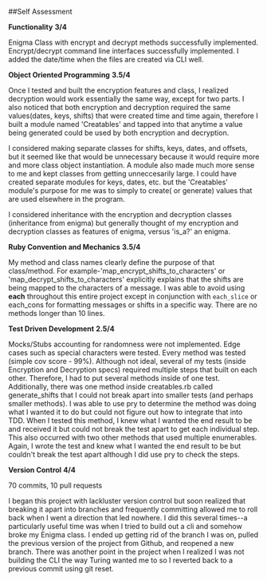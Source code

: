##Self Assessment

**Functionality**
**3/4**

Enigma Class with encrypt and decrypt methods successfully implemented. Encrypt/decrypt command line interfaces successfully implemented.  I added the date/time when the files are created via CLI well.

**Object Oriented Programming**
**3.5/4**

Once I tested and built the encryption features and class, I realized decryption would work essentially the same way, except for two parts. I also noticed that both encryption and decryption required the same values(dates, keys, shifts) that were created time and time again, therefore I built a module named 'Creatables' and tapped into that anytime a value being generated could be used by both encryption and decryption.

I considered making separate classes for shifts, keys, dates, and offsets, but it seemed like that would be unnecessary because it would require more and more class object instantiation.  A module also made much more sense to me and kept classes from getting unneccesarily large.  I could have created separate modules for keys, dates, etc. but the 'Creatables' module's purpose for me was to simply to create( or generate) values that are used elsewhere in the program.

I considered inheritance with the encryption and decryption classes (inheritance from enigma) but generally thought of my encryption and decryption classes as features of enigma, versus 'is_a?' an enigma.

**Ruby Convention and Mechanics**
**3.5/4**

My method and class names clearly define the purpose of that class/method.  For example-'map_encrypt_shifts_to_characters' or 'map_decrypt_shifts_to_characters' explicitly explains that the shifts are being mapped to the characters of a message.  I was able to avoid using **each** throughout this entire project except in conjunction with ```each_slice``` or each_cons for formatting messages or shifts in a specific way.  There are no methods longer than 10 lines.

**Test Driven Development**
**2.5/4**

Mocks/Stubs accounting for randomness were not implemented.  Edge cases such as special characters were tested.  Every method was tested (simple cov score - 99%).  Although not ideal, several of my tests (inside Encryption and Decryption specs) required multiple steps that built on each other.  Therefore, I had to put several methods inside of one test.  Additionally, there was one method inside creatables.rb called generate_shifts that I could not break apart into smaller tests (and perhaps smaller methods).  I was able to use pry to determine the method was doing what I wanted it to do but could not figure out how to integrate that into TDD.  When I tested this method, I knew what I wanted the end result to be and received it but could not break the test apart to get each individual step.  This also occurred with two other methods that used multiple enumerables.  Again, I wrote the test and knew what I wanted the end result to be but couldn't break the test apart although I did use pry to check the steps.

**Version Control**
**4/4**

70 commits, 10 pull requests

I began this project with lackluster version control but soon realized that breaking it apart into branches and frequently committing allowed me to roll back when I went a direction that led nowhere.  I did this several times--a particularly useful time was when I tried to build out a cli and somehow broke my Enigma class.  I ended up getting rid of the branch I was on, pulled the previous version of the project from Github, and reopened a new branch.  There was another point in the project when I realized I was not building the CLI the way Turing wanted me to so I reverted back to a previous commit using git reset.

